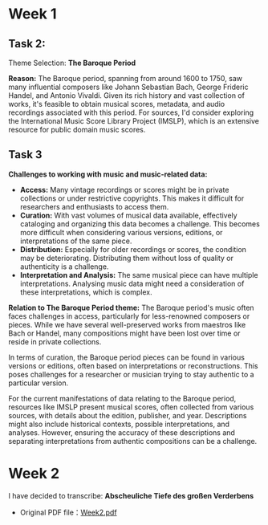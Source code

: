 # Week 1
## Task 2:
Theme Selection: **The Baroque Period**

**Reason:** The Baroque period, spanning from around 1600 to 1750, saw many influential composers like Johann Sebastian Bach, George Frideric Handel, and Antonio Vivaldi. Given its rich history and vast collection of works, it's feasible to obtain musical scores, metadata, and audio recordings associated with this period. For sources, I'd consider exploring the International Music Score Library Project (IMSLP), which is an extensive resource for public domain music scores.

## Task 3
**Challenges to working with music and music-related data:**
- **Access:** Many vintage recordings or scores might be in private collections or under restrictive copyrights. This makes it difficult for researchers and enthusiasts to access them.
- **Curation:** With vast volumes of musical data available, effectively cataloging and organizing this data becomes a challenge. This becomes more difficult when considering various versions, editions, or interpretations of the same piece.
- **Distribution:** Especially for older recordings or scores, the condition may be deteriorating. Distributing them without loss of quality or authenticity is a challenge.
- **Interpretation and Analysis:** The same musical piece can have multiple interpretations. Analysing music data might need a consideration of these interpretations, which is complex.

**Relation to The Baroque Period theme:**
The Baroque period's music often faces challenges in access, particularly for less-renowned composers or pieces. While we have several well-preserved works from maestros like Bach or Handel, many compositions might have been lost over time or reside in private collections. 

In terms of curation, the Baroque period pieces can be found in various versions or editions, often based on interpretations or reconstructions. This poses challenges for a researcher or musician trying to stay authentic to a particular version.

For the current manifestations of data relating to the Baroque period, resources like IMSLP present musical scores, often collected from various sources, with details about the edition, publisher, and year. Descriptions might also include historical contexts, possible interpretations, and analyses. However, ensuring the accuracy of these descriptions and separating interpretations from authentic compositions can be a challenge.

# Week 2
 I have decided to transcribe: **Abscheuliche Tiefe des großen Verderbens**
- Original PDF file：[Week2.pdf](https://github.com/Kerui0101/MCA-2023/files/12810971/Week2.pdf)
